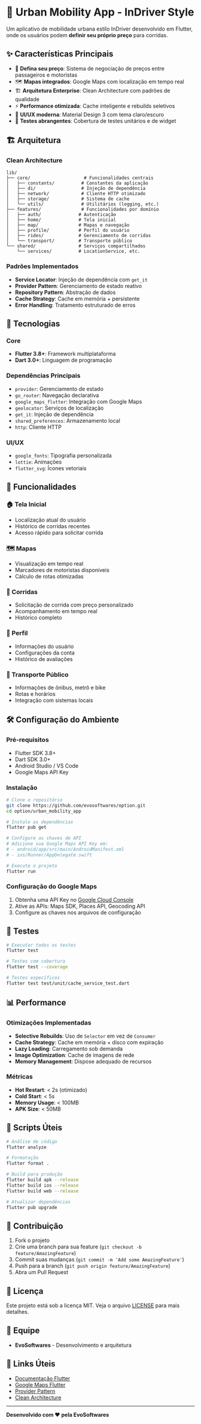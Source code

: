 # 🚗 Urban Mobility App - InDriver Style

Um aplicativo de mobilidade urbana estilo InDriver desenvolvido em Flutter, onde os usuários podem **definir seu próprio preço** para corridas.

## ✨ Características Principais

- 🎯 **Defina seu preço**: Sistema de negociação de preços entre passageiros e motoristas
- 🗺️ **Mapas integrados**: Google Maps com localização em tempo real
- 🏗️ **Arquitetura Enterprise**: Clean Architecture com padrões de qualidade
- ⚡ **Performance otimizada**: Cache inteligente e rebuilds seletivos
- 🎨 **UI/UX moderna**: Material Design 3 com tema claro/escuro
- 🧪 **Testes abrangentes**: Cobertura de testes unitários e de widget

## 🏗️ Arquitetura

### Clean Architecture
```
lib/
├── core/                    # Funcionalidades centrais
│   ├── constants/          # Constantes da aplicação
│   ├── di/                 # Injeção de dependência
│   ├── network/            # Cliente HTTP otimizado
│   ├── storage/            # Sistema de cache
│   └── utils/              # Utilitários (logging, etc.)
├── features/               # Funcionalidades por domínio
│   ├── auth/              # Autenticação
│   ├── home/              # Tela inicial
│   ├── map/               # Mapas e navegação
│   ├── profile/           # Perfil do usuário
│   ├── rides/             # Gerenciamento de corridas
│   └── transport/         # Transporte público
└── shared/                # Serviços compartilhados
    └── services/          # LocationService, etc.
```

### Padrões Implementados
- **Service Locator**: Injeção de dependência com `get_it`
- **Provider Pattern**: Gerenciamento de estado reativo
- **Repository Pattern**: Abstração de dados
- **Cache Strategy**: Cache em memória + persistente
- **Error Handling**: Tratamento estruturado de erros

## 🚀 Tecnologias

### Core
- **Flutter 3.8+**: Framework multiplataforma
- **Dart 3.0+**: Linguagem de programação

### Dependências Principais
- `provider`: Gerenciamento de estado
- `go_router`: Navegação declarativa
- `google_maps_flutter`: Integração com Google Maps
- `geolocator`: Serviços de localização
- `get_it`: Injeção de dependência
- `shared_preferences`: Armazenamento local
- `http`: Cliente HTTP

### UI/UX
- `google_fonts`: Tipografia personalizada
- `lottie`: Animações
- `flutter_svg`: Ícones vetoriais

## 📱 Funcionalidades

### 🏠 Tela Inicial
- Localização atual do usuário
- Histórico de corridas recentes
- Acesso rápido para solicitar corrida

### 🗺️ Mapas
- Visualização em tempo real
- Marcadores de motoristas disponíveis
- Cálculo de rotas otimizadas

### 🚗 Corridas
- Solicitação de corrida com preço personalizado
- Acompanhamento em tempo real
- Histórico completo

### 👤 Perfil
- Informações do usuário
- Configurações da conta
- Histórico de avaliações

### 🚌 Transporte Público
- Informações de ônibus, metrô e bike
- Rotas e horários
- Integração com sistemas locais

## 🛠️ Configuração do Ambiente

### Pré-requisitos
- Flutter SDK 3.8+
- Dart SDK 3.0+
- Android Studio / VS Code
- Google Maps API Key

### Instalação
```bash
# Clone o repositório
git clone https://github.com/evosoftwares/option.git
cd option/urban_mobility_app

# Instale as dependências
flutter pub get

# Configure as chaves de API
# Adicione sua Google Maps API Key em:
# - android/app/src/main/AndroidManifest.xml
# - ios/Runner/AppDelegate.swift

# Execute o projeto
flutter run
```

### Configuração do Google Maps
1. Obtenha uma API Key no [Google Cloud Console](https://console.cloud.google.com/)
2. Ative as APIs: Maps SDK, Places API, Geocoding API
3. Configure as chaves nos arquivos de configuração

## 🧪 Testes

```bash
# Executar todos os testes
flutter test

# Testes com cobertura
flutter test --coverage

# Testes específicos
flutter test test/unit/cache_service_test.dart
```

## 📊 Performance

### Otimizações Implementadas
- **Selective Rebuilds**: Uso de `Selector` em vez de `Consumer`
- **Cache Strategy**: Cache em memória + disco com expiração
- **Lazy Loading**: Carregamento sob demanda
- **Image Optimization**: Cache de imagens de rede
- **Memory Management**: Dispose adequado de recursos

### Métricas
- **Hot Restart**: < 2s (otimizado)
- **Cold Start**: < 5s
- **Memory Usage**: < 100MB
- **APK Size**: < 50MB

## 🔧 Scripts Úteis

```bash
# Análise de código
flutter analyze

# Formatação
flutter format .

# Build para produção
flutter build apk --release
flutter build ios --release
flutter build web --release

# Atualizar dependências
flutter pub upgrade
```

## 🤝 Contribuição

1. Fork o projeto
2. Crie uma branch para sua feature (`git checkout -b feature/AmazingFeature`)
3. Commit suas mudanças (`git commit -m 'Add some AmazingFeature'`)
4. Push para a branch (`git push origin feature/AmazingFeature`)
5. Abra um Pull Request

## 📄 Licença

Este projeto está sob a licença MIT. Veja o arquivo [LICENSE](LICENSE) para mais detalhes.

## 👥 Equipe

- **EvoSoftwares** - Desenvolvimento e arquitetura

## 🔗 Links Úteis

- [Documentação Flutter](https://docs.flutter.dev/)
- [Google Maps Flutter](https://pub.dev/packages/google_maps_flutter)
- [Provider Pattern](https://pub.dev/packages/provider)
- [Clean Architecture](https://blog.cleancoder.com/uncle-bob/2012/08/13/the-clean-architecture.html)

---

**Desenvolvido com ❤️ pela EvoSoftwares**

